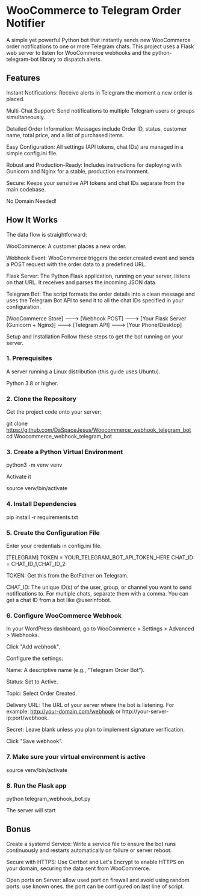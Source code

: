 # WooCommerce to Telegram Order Notifier
A simple yet powerful Python bot that instantly sends new WooCommerce order notifications to one or more Telegram chats. This project uses a Flask web server to listen for WooCommerce webhooks and the python-telegram-bot library to dispatch alerts.


## Features
Instant Notifications: Receive alerts in Telegram the moment a new order is placed.

Multi-Chat Support: Send notifications to multiple Telegram users or groups simultaneously.

Detailed Order Information: Messages include Order ID, status, customer name, total price, and a list of purchased items.

Easy Configuration: All settings (API tokens, chat IDs) are managed in a simple config.ini file.

Robust and Production-Ready: Includes instructions for deploying with Gunicorn and Nginx for a stable, production environment.

Secure: Keeps your sensitive API tokens and chat IDs separate from the main codebase.

No Domain Needed!


## How It Works
The data flow is straightforward:

WooCommerce: A customer places a new order.

Webhook Event: WooCommerce triggers the order.created event and sends a POST request with the order data to a predefined URL.

Flask Server: The Python Flask application, running on your server, listens on that URL. It receives and parses the incoming JSON data.

Telegram Bot: The script formats the order details into a clean message and uses the Telegram Bot API to send it to all the chat IDs specified in your configuration.

[WooCommerce Store] ---> [Webhook POST] ---> [Your Flask Server (Gunicorn + Nginx)] ---> [Telegram API] ---> [Your Phone/Desktop]

Setup and Installation
Follow these steps to get the bot running on your server.

### 1. Prerequisites
A server running a Linux distribution (this guide uses Ubuntu).

Python 3.8 or higher.

### 2. Clone the Repository
Get the project code onto your server:

git clone https://github.com/DaSpaceJesus/Woocommerce_webhook_telegram_bot
cd Woocommerce_webhook_telegram_bot

### 3. Create a Python Virtual Environment

python3 -m venv venv

Activate it

source venv/bin/activate

### 4. Install Dependencies

pip install -r requirements.txt

### 5. Create the Configuration File

Enter your credentials in config.ini file.

[TELEGRAM]
TOKEN = YOUR_TELEGRAM_BOT_API_TOKEN_HERE
CHAT_ID = CHAT_ID_1,CHAT_ID_2

TOKEN: Get this from the BotFather on Telegram.

CHAT_ID: The unique ID(s) of the user, group, or channel you want to send notifications to. For multiple chats, separate them with a comma. You can get a chat ID from a bot like @userinfobot.

### 6. Configure WooCommerce Webhook
In your WordPress dashboard, go to WooCommerce > Settings > Advanced > Webhooks.

Click "Add webhook".

Configure the settings:

Name: A descriptive name (e.g., "Telegram Order Bot").

Status: Set to Active.

Topic: Select Order Created.

Delivery URL: The URL of your server where the bot is listening. For example: http://your-domain.com/webhook or http://your-server-ip:port/webhook.

Secret: Leave blank unless you plan to implement signature verification.

Click "Save webhook".

### 7. Make sure your virtual environment is active
source venv/bin/activate

### 8. Run the Flask app
python telegram_webhook_bot.py

The server will start


## Bonus
Create a systemd Service: Write a service file to ensure the bot runs continuously and restarts automatically on failure or server reboot.

Secure with HTTPS: Use Certbot and Let's Encrypt to enable HTTPS on your domain, securing the data sent from WooCommerce.

Open ports on Server: allow used port on firewall and avoid using random ports. use known ones.
the port can be configured on last line of script.
